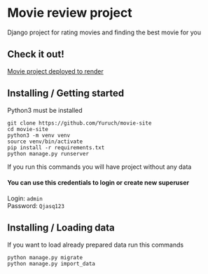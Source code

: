 # Movie review project

Django project for rating movies and finding the best movie for you

## Check it out!
[Movie project deployed to render](https://movie-site.render.com)
## Installing / Getting started

Python3 must be installed

```shell
git clone https://github.com/Yuruch/movie-site
cd movie-site
python3 -m venv venv
source venv/bin/activate
pip install -r requirements.txt
python manage.py runserver
```
If you run this commands you will have project without any data
#### You can use this credentials to login or create new superuser
Login: `admin`  
Password: `Qjasq123`



## Installing / Loading data

If you want to load already prepared data run this commands

```shell
python manage.py migrate
python manage.py import_data
```
